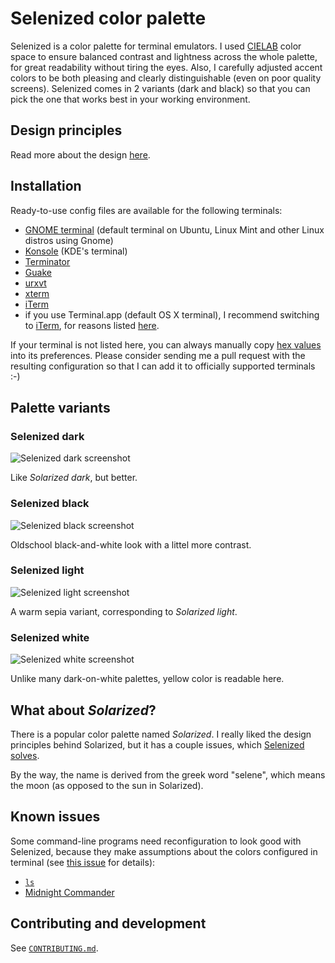 Selenized color palette
=======================

Selenized is a color palette for terminal emulators. I used
[CIELAB](http://en.wikipedia.org/wiki/Lab_color_space) color space to ensure
balanced contrast and lightness across the whole palette, for great readability
without tiring the eyes. Also, I carefully adjusted accent colors to be both
pleasing and clearly distinguishable (even on poor quality screens).  Selenized
comes in 2 variants (dark and black) so that you can pick the one that
works best in your working environment.


Design principles
-----------------

Read more about the design [here](features-and-design.md).



Installation
------------

Ready-to-use config files are available for the following terminals:
- [GNOME terminal](gnome-terminal) (default terminal on Ubuntu, Linux Mint and
  other Linux distros using Gnome)
- [Konsole](konsole) (KDE's terminal)
- [Terminator](terminator)
- [Guake](guake)
- [urxvt](urxvt)
- [xterm](xterm)
- [iTerm](iterm)
- if you use Terminal.app (default OS X terminal), I recommend switching to
  [iTerm](iterm), for reasons listed [here](terminal-app).

If your terminal is not listed here, you can always manually copy [hex
values](the-values.md) into its preferences.  Please consider sending me a pull
request with the resulting configuration so that I can add it to officially
supported terminals :-)



Palette variants
----------------

### Selenized dark

![Selenized dark screenshot](http://i.imgur.com/yM0vadH.png)

Like _Solarized dark_, but better.



### Selenized black

![Selenized black screenshot](http://i.imgur.com/rXIH87x.png)

Oldschool black-and-white look with a littel more contrast.



### Selenized light

![Selenized light screenshot](http://i.imgur.com/kQVgD5U.png)

A warm sepia variant, corresponding to _Solarized light_.



### Selenized white

![Selenized white screenshot](http://i.imgur.com/sc0Uv9h.png)

Unlike many dark-on-white palettes, yellow color is readable here.



What about _Solarized_?
-----------------------

There is a popular color palette named _Solarized_. I really liked the design
principles behind Solarized, but it has a couple issues, which [Selenized
solves](whats-wrong-with-solarized.md).

By the way, the name is derived from the greek word "selene", which means
the moon (as opposed to the sun in Solarized).



Known issues
------------

Some command-line programs need reconfiguration to look good with Selenized,
because they make assumptions about the colors configured in terminal (see
[this issue](https://github.com/janek-warchol/selenized/issues/7) for details):

- [`ls`](dircolors/)
- [Midnight Commander](mc/)



Contributing and development
----------------------------

See [`CONTRIBUTING.md`](CONTRIBUTING.md).
